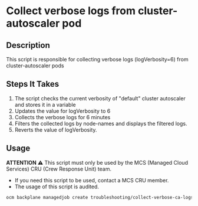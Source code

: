 # Collect verbose logs from cluster-autoscaler pod

## Description

This script is responsible for collecting verbose logs (logVerbosity=6) from cluster-autoscaler pods

## Steps It Takes

1. The script checks the current verbosity of "default" cluster autoscaler and stores it in a variable
2. Updates the value for logVerbosity to 6
3. Collects the verbose logs for 6 minutes
4. Filters the collected logs by node-names and displays the filtered logs.
5. Reverts the value of logVerbosity.

## Usage

**ATTENTION** ⚠️ This script must only be used by the MCS (Managed Cloud Services) CRU (Crew Response Unit) team.
- If you need this script to be used, contact a MCS CRU member.
- The usage of this script is audited.

```bash
ocm backplane managedjob create troubleshooting/collect-verbose-ca-logs"
```

